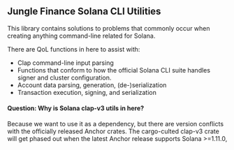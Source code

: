 ## Jungle Finance Solana CLI Utilities

This library contains solutions to problems that commonly occur
when creating anything command-line related for Solana.

There are QoL functions in here to assist with:
- Clap command-line input parsing
- Functions that conform to how the official Solana CLI suite handles signer and cluster configuration.
- Account data parsing, generation, (de-)serialization
- Transaction execution, signing, and serialization

#### Question: Why is Solana clap-v3 utils in here?
Because we want to use it as a dependency, but there are version conflicts
with the officially released Anchor crates.
The cargo-culted clap-v3 crate will get phased out when the latest Anchor release supports Solana >=1.11.0,
